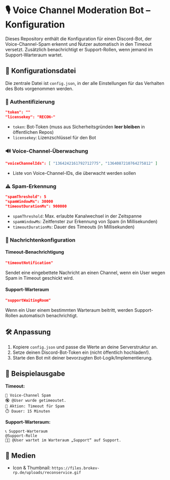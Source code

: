 # 🎙️ Voice Channel Moderation Bot – Konfiguration

Dieses Repository enthält die Konfiguration für einen Discord-Bot, der Voice-Channel-Spam erkennt und Nutzer automatisch in den Timeout versetzt. Zusätzlich benachrichtigt er Support-Rollen, wenn jemand im Support-Warteraum wartet.

## 📁 Konfigurationsdatei

Die zentrale Datei ist `config.json`, in der alle Einstellungen für das Verhalten des Bots vorgenommen werden.

### 🔐 Authentifizierung
```json
"token": ""
"licensekey": "RECON-"
```
- `token`: Bot-Token (muss aus Sicherheitsgründen **leer bleiben** in öffentlichen Repos)
- `licensekey`: Lizenzschlüssel für den Bot

### 🔊 Voice-Channel-Überwachung
```json
"voiceChannelIds": [ "1364242161792712775", "1364087210764275812" ]
```
- Liste von Voice-Channel-IDs, die überwacht werden sollen

### ⚠️ Spam-Erkennung
```json
"spamThreshold": 5
"spamWindowMs": 30000
"timeoutDurationMs": 900000
```
- `spamThreshold`: Max. erlaubte Kanalwechsel in der Zeitspanne
- `spamWindowMs`: Zeitfenster zur Erkennung von Spam (in Millisekunden)
- `timeoutDurationMs`: Dauer des Timeouts (in Millisekunden)

### 📩 Nachrichtenkonfiguration

#### Timeout-Benachrichtigung
```json
"timeoutNotification"
```
Sendet eine eingebettete Nachricht an einen Channel, wenn ein User wegen Spam in Timeout geschickt wird.

#### Support-Warteraum
```json
"supportWaitingRoom"
```
Wenn ein User einem bestimmten Warteraum beitritt, werden Support-Rollen automatisch benachrichtigt.

## 🛠️ Anpassung

1. Kopiere `config.json` und passe die Werte an deine Serverstruktur an.
2. Setze deinen Discord-Bot-Token ein (nicht öffentlich hochladen!).
3. Starte den Bot mit deiner bevorzugten Bot-Logik/Implementierung.

## 🧾 Beispielausgabe

**Timeout:**
```
🚫 Voice-Channel Spam
🔇 @User wurde getimeoutet.
🛑 Aktion: Timeout für Spam
⏱️ Dauer: 15 Minuten
```

**Support-Warteraum:**
```
📞 Support-Warteraum
@Support-Rolle
🧑‍💼 @User wartet im Warteraum „Support“ auf Support.
```

## 📸 Medien

- Icon & Thumbnail: `https://files.brokev-rp.de/uploads/reconservice.gif`

